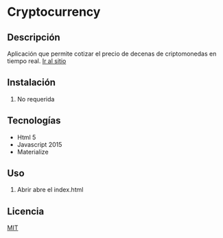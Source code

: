 # Cryptocurrency

## Descripción

Aplicación que permite cotizar el precio de decenas de criptomonedas en tiempo real.
[Ir al sitio](https://FerGuevaraM95.github.io/products-app/)

## Instalación

1. No requerida

## Tecnologías

- Html 5
- Javascript 2015
- Materialize


## Uso

1. Abrir abre el index.html

## Licencia

[MIT](http://opensource.org/licenses/MIT)

